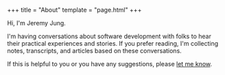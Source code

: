 +++
title = "About"
template = "page.html"
+++

Hi, I'm Jeremy Jung. 

I'm having conversations about software development with folks to hear their practical experiences and stories.  If you prefer reading, I'm collecting notes, transcripts, and articles based on these conversations.

If this is helpful to you or you have any suggestions, please [let me know](mailto:contact@softwaresessions.com).